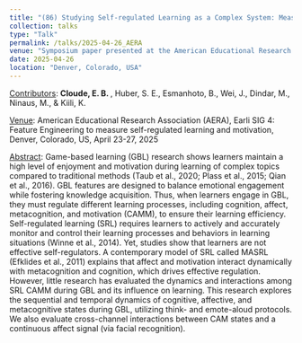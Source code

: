 ```yaml
---
title: "(86) Studying Self-regulated Learning as a Complex System: Measuring Cognitive, Affective, Metacognitive, and Motivational Dynamics during Game-based Learning"
collection: talks
type: "Talk"
permalink: /talks/2025-04-26_AERA
venue: "Symposium paper presented at the American Educational Research Association (AERA), Earli SIG 4: Feature Engineering to measure self-regulated learning and motivation"
date: 2025-04-26
location: "Denver, Colorado, USA"
---
```


<u>Contributors</u>: <b>Cloude, E. B. </b>, Huber, S. E., Esmanhoto, B., Wei, J., Dindar, M., Ninaus, M., & Kiili, K.

<u>Venue</u>: American Educational Research Association (AERA), Earli SIG 4: Feature Engineering to measure self-regulated learning and motivation, Denver, Colorado, US, April 23-27, 2025

<u>Abstract</u>: Game-based learning (GBL) research shows learners maintain a high level of enjoyment and motivation during learning of complex topics compared to traditional methods (Taub et al., 2020; Plass et al., 2015; Qian et al., 2016). GBL features are designed to balance emotional engagement while fostering knowledge acquisition. Thus, when learners engage in GBL, they must regulate different learning processes, including cognition, affect, metacognition, and motivation (CAMM), to ensure their learning efficiency. Self-regulated learning (SRL) requires learners to actively and accurately monitor and control their learning processes and behaviors in learning situations (Winne et al., 2014). Yet, studies show that learners are not effective self-regulators. A contemporary model of SRL called MASRL (Efklides et al., 2011) explains that affect and motivation interact dynamically with metacognition and cognition, which drives effective regulation. However, little research has evaluated the dynamics and interactions among SRL CAMM during GBL and its influence on learning. This research explores the sequential and temporal dynamics of cognitive, affective, and metacognitive states during GBL, utilizing think- and emote-aloud protocols. We also evaluate cross-channel interactions between CAM states and a continuous affect signal (via facial recognition).

<!---
[Slides](http://stefaneha.github.io/files/2024-09-16_OEGP.pdf){:target="_blank"}
-->